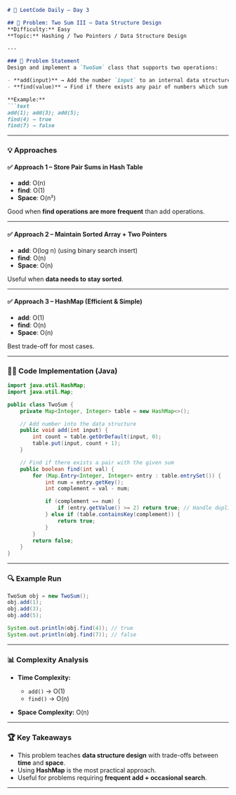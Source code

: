 ````markdown
# 🚀 LeetCode Daily – Day 3

## 📌 Problem: Two Sum III – Data Structure Design  
**Difficulty:** Easy  
**Topic:** Hashing / Two Pointers / Data Structure Design  

---

### 📝 Problem Statement  
Design and implement a `TwoSum` class that supports two operations:  

- **add(input)** → Add the number `input` to an internal data structure.  
- **find(value)** → Find if there exists any pair of numbers which sum is equal to the `value`.  

**Example:**  
```text
add(1); add(3); add(5);
find(4) → true
find(7) → false
````

---

### 💡 Approaches

#### ✅ Approach 1 – Store Pair Sums in Hash Table

* **add**: O(n)
* **find**: O(1)
* **Space**: O(n²)

Good when **find operations are more frequent** than add operations.

---

#### ✅ Approach 2 – Maintain Sorted Array + Two Pointers

* **add**: O(log n) (using binary search insert)
* **find**: O(n)
* **Space**: O(n)

Useful when **data needs to stay sorted**.

---

#### ✅ Approach 3 – HashMap (Efficient & Simple)

* **add**: O(1)
* **find**: O(n)
* **Space**: O(n)

Best trade-off for most cases.

---

### 🧑‍💻 Code Implementation (Java)

```java
import java.util.HashMap;
import java.util.Map;

public class TwoSum {
    private Map<Integer, Integer> table = new HashMap<>();

    // Add number into the data structure
    public void add(int input) {
        int count = table.getOrDefault(input, 0);
        table.put(input, count + 1);
    }

    // Find if there exists a pair with the given sum
    public boolean find(int val) {
        for (Map.Entry<Integer, Integer> entry : table.entrySet()) {
            int num = entry.getKey();
            int complement = val - num;

            if (complement == num) {
                if (entry.getValue() >= 2) return true; // Handle duplicates
            } else if (table.containsKey(complement)) {
                return true;
            }
        }
        return false;
    }
}
```

---

### 🔍 Example Run

```java
TwoSum obj = new TwoSum();
obj.add(1);
obj.add(3);
obj.add(5);

System.out.println(obj.find(4)); // true
System.out.println(obj.find(7)); // false
```

---

### 📊 Complexity Analysis

* **Time Complexity:**

  * `add()` → O(1)
  * `find()` → O(n)

* **Space Complexity:** O(n)

---

### 🏆 Key Takeaways

* This problem teaches **data structure design** with trade-offs between **time** and **space**.
* Using **HashMap** is the most practical approach.
* Useful for problems requiring **frequent add + occasional search**.

---
